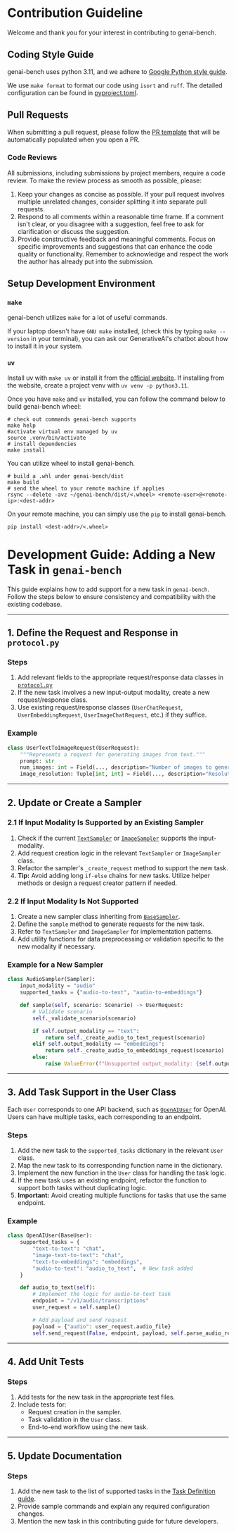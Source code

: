 # Contribution Guideline

Welcome and thank you for your interest in contributing to genai-bench.

## Coding Style Guide

genai-bench uses python 3.11, and we adhere to [Google Python style guide](https://google.github.io/styleguide/pyguide.html).

We use `make format` to format our code using `isort` and `ruff`. The detailed configuration can be found in
[pyproject.toml](https://github.com/sgl-project/genai-bench/blob/main/pyproject.toml).

## Pull Requests

When submitting a pull request, please follow the [PR template](../../.github/pull_request_template.md) that will be automatically populated when you open a PR.

### Code Reviews

All submissions, including submissions by project members, require a code review.
To make the review process as smooth as possible, please:

1. Keep your changes as concise as possible.
   If your pull request involves multiple unrelated changes, consider splitting it into separate pull requests.
2. Respond to all comments within a reasonable time frame.
   If a comment isn't clear,
   or you disagree with a suggestion, feel free to ask for clarification or discuss the suggestion.
3. Provide constructive feedback and meaningful comments. Focus on specific improvements
   and suggestions that can enhance the code quality or functionality. Remember to
   acknowledge and respect the work the author has already put into the submission.


## Setup Development Environment

### `make`

genai-bench utilizes `make` for a lot of useful commands.

If your laptop doesn't have `GNU make` installed, (check this by typing `make --version` in your terminal),
you can ask our GenerativeAI's chatbot about how to install it in your system.

### `uv`

Install uv with `make uv` or install it from the [official website](https://docs.astral.sh/uv/).
If installing from the website, create a project venv with `uv venv -p python3.11`.

Once you have `make` and `uv` installed, you can follow the command below to build genai-bench wheel:

```shell
# check out commands genai-bench supports
make help
#activate virtual env managed by uv
source .venv/bin/activate
# install dependencies
make install
```

You can utilize wheel to install genai-bench.

```shell
# build a .whl under genai-bench/dist
make build
# send the wheel to your remote machine if applies
rsync --delete -avz ~/genai-bench/dist/<.wheel> <remote-user>@<remote-ip>:<dest-addr>
```

On your remote machine, you can simply use the `pip` to install genai-bench.

```shell
pip install <dest-addr>/<.wheel>
```

# Development Guide: Adding a New Task in `genai-bench`

This guide explains how to add support for a new task in `genai-bench`. Follow the steps below to ensure consistency and compatibility with the existing codebase.

---

## 1. Define the Request and Response in `protocol.py`

### Steps

1. Add relevant fields to the appropriate request/response data classes in [`protocol.py`](https://github.com/sgl-project/genai-bench/blob/main/genai_bench/protocol.py)
2. If the new task involves a new input-output modality, create a new request/response class.
3. Use existing request/response classes (`UserChatRequest`, `UserEmbeddingRequest`, `UserImageChatRequest`, etc.) if they suffice.

### Example

```python
class UserTextToImageRequest(UserRequest):
    """Represents a request for generating images from text."""
    prompt: str
    num_images: int = Field(..., description="Number of images to generate.")
    image_resolution: Tuple[int, int] = Field(..., description="Resolution of the generated images.")
```

---

## 2. Update or Create a Sampler

### 2.1 If Input Modality Is Supported by an Existing Sampler

1. Check if the current [`TextSampler`](https://github.com/sgl-project/genai-bench/blob/main/genai_bench/sampling/text_sampler.py) or [`ImageSampler`](https://github.com/sgl-project/genai-bench/blob/main/genai_bench/sampling/image_sampler.py) supports the input-modality.
2. Add request creation logic in the relevant `TextSampler` or `ImageSampler` class.
3. Refactor the sampler's `_create_request` method to support the new task.
4. **Tip:** Avoid adding long `if-else` chains for new tasks. Utilize helper methods or design a request creator pattern if needed.

### 2.2 If Input Modality Is Not Supported

1. Create a new sampler class inheriting from [`BaseSampler`](https://github.com/sgl-project/genai-bench/blob/main/genai_bench/sampling/base_sampler.py).
2. Define the `sample` method to generate requests for the new task.
3. Refer to `TextSampler` and `ImageSampler` for implementation patterns.
4. Add utility functions for data preprocessing or validation specific to the new modality if necessary.

### Example for a New Sampler

```python
class AudioSampler(Sampler):
    input_modality = "audio"
    supported_tasks = {"audio-to-text", "audio-to-embeddings"}

    def sample(self, scenario: Scenario) -> UserRequest:
        # Validate scenario
        self._validate_scenario(scenario)

        if self.output_modality == "text":
            return self._create_audio_to_text_request(scenario)
        elif self.output_modality == "embeddings":
            return self._create_audio_to_embeddings_request(scenario)
        else:
            raise ValueError(f"Unsupported output_modality: {self.output_modality}")
```

---

## 3. Add Task Support in the User Class

Each `User` corresponds to one API backend, such as [`OpenAIUser`](https://github.com/sgl-project/genai-bench/blob/main/genai_bench/user/openai_user.py) for OpenAI. Users can have multiple tasks, each corresponding to an endpoint.

### Steps

1. Add the new task to the `supported_tasks` dictionary in the relevant `User` class.
2. Map the new task to its corresponding function name in the dictionary.
3. Implement the new function in the `User` class for handling the task logic.
4. If the new task uses an existing endpoint, refactor the function to support both tasks without duplicating logic.
5. **Important:** Avoid creating multiple functions for tasks that use the same endpoint.

### Example

```python
class OpenAIUser(BaseUser):
    supported_tasks = {
        "text-to-text": "chat",
        "image-text-to-text": "chat",
        "text-to-embeddings": "embeddings",
        "audio-to-text": "audio_to_text",  # New task added
    }

    def audio_to_text(self):
        # Implement the logic for audio-to-text task
        endpoint = "/v1/audio/transcriptions"
        user_request = self.sample()

        # Add payload and send request
        payload = {"audio": user_request.audio_file}
        self.send_request(False, endpoint, payload, self.parse_audio_response)
```

---

## 4. Add Unit Tests

### Steps

1. Add tests for the new task in the appropriate test files.
2. Include tests for:
    - Request creation in the sampler.
    - Task validation in the `User` class.
    - End-to-end workflow using the new task.

---

## 5. Update Documentation

### Steps

1. Add the new task to the list of supported tasks in the [Task Definition guide](../getting-started/task-definition.md).
2. Provide sample commands and explain any required configuration changes.
3. Mention the new task in this contributing guide for future developers.
